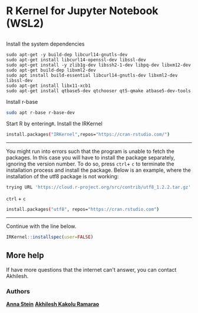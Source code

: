 # R Kernel for Jupyter Notebook (WSL2)

## 
Install the system dependencies
```shell
sudo apt-get -y build-dep libcurl14-gnutls-dev
sudo apt-get install libcurl14-openssl-dev libssl-dev
sudo apt-get install -y zlib1g-dev libssh2-1-dev libpq-dev libxm12-dev
sudo apt-get build-dep libxml2-dev
sudo apt install build-essential libcurl14-gnutls-dev libxml2-dev libssl-dev
sudo apt-get install libx11-xcb1
sudo apt-get install qtbase5-dev qtchooser qt5-qmake atbase5-dev-tools
```

Install r-base
```bash
sudo apt r-base r-base-dev
```

Start R by entering`R`.
Install the IRKernel
```bash
install.packages("IRKernel",repos="https://cran-rstudio.com/")
```
---
You might run into errors such that the program is unable to fetch the packages. In this case you will have to install the package separately, ignoring the version number. To do so, press `ctrl`+ `c` to terminate the installation process and install the package. Below is an example, where the installation of the utf8 package is not working:

```sh
trying URL 'https://cloud.r-project.org/src/contrib/utf8_1.2.2.tar.gz'
```
`ctrl` + `c`
```sh 
install.packages("utf8", repos="https://cran.rstudio.com")
```
---
Continue with the line below.
```R
IRKernel::installspec(user=FALSE)
```

## More help<a name="help"></a>
If have more questions that the internet can't answer, you can contact Akhilesh.

### Authors
[**Anna Stein**](https://slam.phil.hhu.de/authors/anna/)
[**Akhilesh Kakolu Ramarao**](https://slam.phil.hhu.de/authors/akhilseh/)

